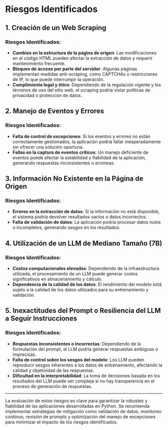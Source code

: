 # Riesgos Identificados

## 1. Creación de un Web Scraping

### Riesgos Identificados:
- **Cambios en la estructura de la página de origen**: Las modificaciones en el código HTML pueden afectar la extracción de datos y requerir mantenimiento frecuente.
- **Bloqueo de acceso por parte del servidor**: Algunas páginas implementan medidas anti-scraping, como CAPTCHAs o restricciones de IP, lo que puede interrumpir la operación.
- **Cumplimiento legal y ético**: Dependiendo de la regulación vigente y los términos de uso del sitio web, el scraping podría violar políticas de privacidad o protección de datos.

## 2. Manejo de Eventos y Errores

### Riesgos Identificados:
- **Falta de control de excepciones**: Si los eventos y errores no están correctamente gestionados, la aplicación podría fallar inesperadamente sin ofrecer una solución oportuna.
- **Fallas en la captura de eventos críticos**: Un manejo deficiente de eventos puede afectar la estabilidad y fiabilidad de la aplicación, generando respuestas inconsistentes o erróneas.

## 3. Información No Existente en la Página de Origen

### Riesgos Identificados:
- **Errores en la extracción de datos**: Si la información no está disponible, el sistema podría devolver resultados vacíos o datos incorrectos.
- **Falta de validación de datos**: La aplicación podría procesar datos nulos o incompletos, generando sesgos en los resultados.

## 4. Utilización de un LLM de Mediano Tamaño (7B)

### Riesgos Identificados:
- **Costos computacionales elevados**: Dependiendo de la infraestructura utilizada, el procesamiento de un LLM puede generar costos significativos en almacenamiento y cálculo.
- **Dependencia de la calidad de los datos**: El rendimiento del modelo está sujeto a la calidad de los datos utilizados para su entrenamiento y validación.

## 5. Inexactitudes del Prompt o Resiliencia del LLM a Seguir Instrucciones

### Riesgos Identificados:
- **Respuestas inconsistentes o incorrectas**: Dependiendo de la formulación del prompt, el LLM podría generar respuestas ambiguas o imprecisas.
- **Falta de control sobre los sesgos del modelo**: Los LLM pueden reproducir sesgos inherentes a los datos de entrenamiento, afectando la calidad y objetividad de las respuestas.
- **Dificultad en la interpretabilidad**: La toma de decisiones basada en los resultados del LLM puede ser compleja si no hay transparencia en el proceso de generación de respuestas.

---

La evaluación de estos riesgos es clave para garantizar la robustez y fiabilidad de las aplicaciones desarrolladas en Python. Se recomienda implementar estrategias de mitigación como validación de datos, monitoreo continuo, revisión de prompts y optimización del manejo de excepciones para minimizar el impacto de los riesgos identificados.
